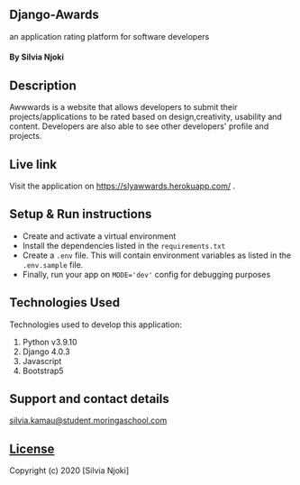 
## Django-Awards 
 an application rating platform for software developers 
#### By Silvia Njoki

## Description
Awwwards is a website that allows developers to submit their projects/applications to be rated based on design,creativity, usability and content. Developers are also able to see other developers' profile and projects. 

## Live link
Visit the application on https://slyawwards.herokuapp.com/ .



## Setup & Run instructions
- Create and activate a virtual environment
- Install the dependencies listed in the `requirements.txt`
- Create a `.env` file. This will contain environment variables as listed in the `.env.sample` file.
- Finally, run your app on `MODE='dev'` config for debugging purposes

## Technologies Used
Technologies used to develop this application:

1. Python v3.9.10
2. Django 4.0.3
3. Javascript
4. Bootstrap5



## Support and contact details

silvia.kamau@student.moringaschool.com

## [License](https://github.com/silvianjoki/awwwards/blob/master/LICENSE.md)

Copyright (c) 2020 [Silvia Njoki]